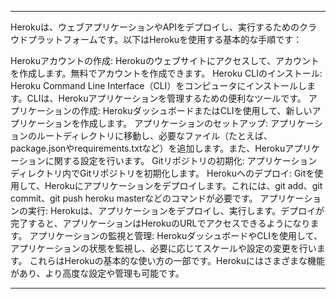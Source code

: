 
---


Herokuは、ウェブアプリケーションやAPIをデプロイし、実行するためのクラウドプラットフォームです。以下はHerokuを使用する基本的な手順です：

Herokuアカウントの作成: Herokuのウェブサイトにアクセスして、アカウントを作成します。無料でアカウントを作成できます。
Heroku CLIのインストール: Heroku Command Line Interface（CLI）をコンピュータにインストールします。CLIは、Herokuアプリケーションを管理するための便利なツールです。
アプリケーションの作成: HerokuダッシュボードまたはCLIを使用して、新しいアプリケーションを作成します。
アプリケーションのセットアップ: アプリケーションのルートディレクトリに移動し、必要なファイル（たとえば、package.jsonやrequirements.txtなど）を追加します。また、Herokuアプリケーションに関する設定を行います。
Gitリポジトリの初期化: アプリケーションディレクトリ内でGitリポジトリを初期化します。
Herokuへのデプロイ: Gitを使用して、Herokuにアプリケーションをデプロイします。これには、git add、git commit、git push heroku masterなどのコマンドが必要です。
アプリケーションの実行: Herokuは、アプリケーションをデプロイし、実行します。デプロイが完了すると、アプリケーションはHerokuのURLでアクセスできるようになります。
アプリケーションの監視と管理: HerokuダッシュボードやCLIを使用して、アプリケーションの状態を監視し、必要に応じてスケールや設定の変更を行います。
これらはHerokuの基本的な使い方の一部です。Herokuにはさまざまな機能があり、より高度な設定や管理も可能です。

---
